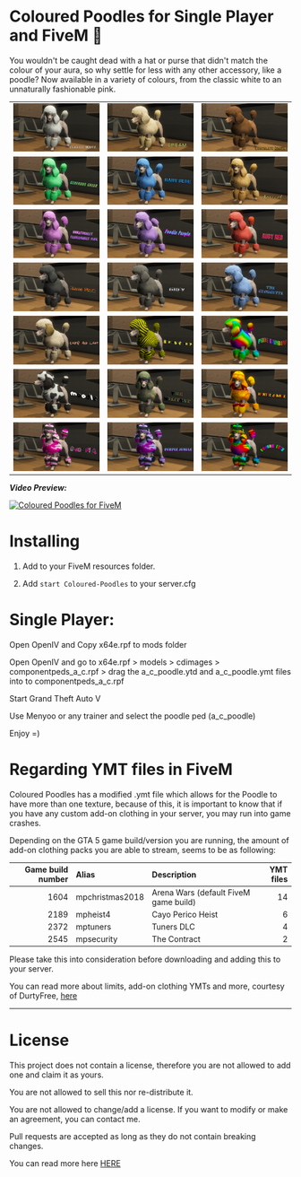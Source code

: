 # Coloured Poodles for Single Player and FiveM 🐩

You wouldn't be caught dead with a hat or purse that didn't match the colour of your aura, so why settle for less with any other accessory, like a poodle? Now available in a variety of colours, from the classic white to an unnaturally fashionable pink.

| | | |
|-|-|-|
| <img src="screenshots/a.jpg" width="250"> | <img src="screenshots/b.jpg" width="250"> | <img src="screenshots/c.jpg" width="250"> |
| <img src="screenshots/d.jpg" width="250"> | <img src="screenshots/e.jpg" width="250"> | <img src="screenshots/f.jpg" width="250"> |
| <img src="screenshots/g.jpg" width="250"> | <img src="screenshots/h.jpg" width="250"> | <img src="screenshots/i.jpg" width="250"> |
| <img src="screenshots/j.jpg" width="250"> | <img src="screenshots/k.jpg" width="250"> | <img src="screenshots/l.jpg" width="250"> |
| <img src="screenshots/m.jpg" width="250"> | <img src="screenshots/n.jpg" width="250"> | <img src="screenshots/o.jpg" width="250"> |
| <img src="screenshots/p.jpg" width="250"> | <img src="screenshots/q.jpg" width="250"> | <img src="screenshots/r.jpg" width="250"> |
| <img src="screenshots/s.jpg" width="250"> | <img src="screenshots/t.jpg" width="250"> | <img src="screenshots/u.jpg" width="250"> |

_**Video Preview:**_

[![Coloured Poodles for FiveM](https://img.youtube.com/vi/kY5PXWjstZE/0.jpg)](https://www.youtube.com/watch?v=kY5PXWjstZE)

# Installing

1. Add to your FiveM resources folder.

2. Add `start Coloured-Poodles` to your server.cfg


# Single Player:

Open OpenIV and Copy x64e.rpf to mods folder

Open OpenIV and go to x64e.rpf > models > cdimages > componentpeds_a_c.rpf > drag the a_c_poodle.ytd and a_c_poodle.ymt files into to componentpeds_a_c.rpf

Start Grand Theft Auto V

Use Menyoo or any trainer and select the poodle ped (a_c_poodle)

Enjoy =)

# Regarding YMT files in FiveM

Coloured Poodles has a modified .ymt file which allows for the Poodle to have more than one texture, because of this, it is important to know that if you have any custom add-on clothing in your server, you may run into game crashes.

Depending on the GTA 5 game build/version you are running, the amount of add-on clothing packs you are able to stream, seems to be as following:

| Game build number | Alias           | Description                           | YMT files |
|------------------:|:----------------|:--------------------------------------|----------:|
|              1604 | mpchristmas2018 | Arena Wars (default FiveM game build) |        14 |
|              2189 | mpheist4        | Cayo Perico Heist                     |         6 |
|              2372 | mptuners        | Tuners DLC                            |         4 |
|              2545 | mpsecurity      | The Contract                          |         2 |

Please take this into consideration before downloading and adding this to your server.

You can read more about limits, add-on clothing YMTs and more, courtesy of DurtyFree, [here](https://github.com/DurtyFree/durty-cloth-tool/wiki/YMT-game-limit-and-crash-issues)


---------------------------------------

# License 

This project does not contain a license, therefore you are not allowed to add one and claim it as yours.

You are not allowed to sell this nor re-distribute it. 

You are not allowed to change/add a license. If you want to modify or make an agreement, you can contact me. 

Pull requests are accepted as long as they do not contain breaking changes. 

You can read more here [HERE](https://opensource.stackexchange.com/questions/1720/what-can-i-assume-if-a-publicly-published-project-has-no-license)
